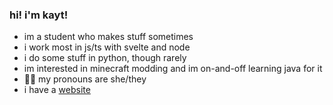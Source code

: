 ### hi! i'm kayt!

- im a student who makes stuff sometimes
- i work most in js/ts with svelte and node
- i do some stuff in python, though rarely
- im interested in minecraft modding and im on-and-off learning java for it
- 🏳️‍⚧️ my pronouns are she/they
- i have a [website](https://kayt.dev)
